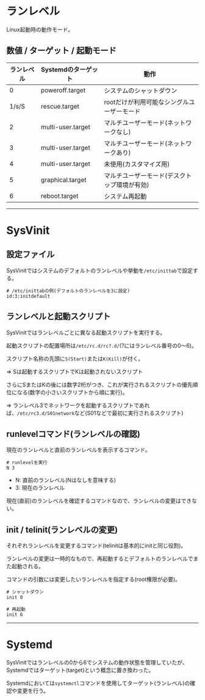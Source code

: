 # ランレベル

Linux起動時の動作モード。

## 数値 / ターゲット / 起動モード

| ランレベル | Systemdのターゲット | 動作                                         |
|------------|---------------------|----------------------------------------------|
| 0          | poweroff.target     | システムのシャットダウン                     |
| 1/s/S      | rescue.target       | rootだけが利用可能なシングルユーザーモード   |
| 2          | multi-user.target   | マルチユーザーモード(ネットワークなし)       |
| 3          | multi-user.target   | マルチユーザーモード(ネットワークあり)       |
| 4          | multi-user.target   | 未使用(カスタマイズ用)                       |
| 5          | graphical.target    | マルチユーザーモード(デスクトップ環境が有効) |
| 6          | reboot.target       | システム再起動                               |

---

# SysVinit

## 設定ファイル

SysVinitではシステムのデフォルトのランレベルや挙動を`/etc/inittab`で設定する。

```
# /etc/inittabの例(デフォルトのランレベルを3に設定)
id:3:initdefault
```

## ランレベルと起動スクリプト

SysVinitではランレベルごとに異なる起動スクリプトを実行する。

起動スクリプトの配置場所は`/etc/rc.d/rc?.d/`(?にはランレベル番号の0～6)。

スクリプト名称の先頭に`S(Start)`または`K(Kill)`が付く。

=> Sは起動するスクリプトでKは起動されないスクリプト

さらにSまたはKの後には数字2桁がつき、これが実行されるスクリプトの優先順位になる(数字の小さいスクリプトから順に実行)。

=> ランレベル3でネットワークを起動するスクリプトであれば、`/etc/rc3.d/S01network`など(S01などで最初に実行されるスクリプト)


## runlevelコマンド(ランレベルの確認)

現在のランレベルと直前のランレベルを表示するコマンド。

```
# runlevelを実行
N 3
```

- N: 直前のランレベル(Nはなしを意味する)
- 3: 現在のランレベル

現在(直前)のランレベルを確認するコマンドなので、ランレベルの変更はできない。

## init / telinit(ランレベルの変更)

それぞれランレベルを変更するコマンド(telinitは基本的にinitと同じ役割)。

ランレベルの変更は一時的なもので、再起動するとデフォルトのランレベルでまた起動される。

コマンドの引数には変更したいランレベルを指定する(root権限が必要)。

```
# シャットダウン
init 0

# 再起動
init 6
```

---

# Systemd

SysVinitではランレベルの0から6でシステムの動作状態を管理していたが、Systemdではターゲット(target)という概念に置き換わった。

Systemdにおいては`systemctl`コマンドを使用してターゲット(ランレベル)の確認や変更を行う。

